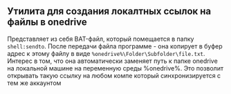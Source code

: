 ## Утилита для создания локалтных ссылок на файлы в onedrive

Представляет из себя BAT-файл, который помещается в папку ```shell:sendto```. После передачи файла программе - она копирует в буфер адрес к этому файлу в виде ```%onedrive%\Folder\Subfolder\file.txt```. Интерес в том, что она автоматически заменяет путь к папке onedrive на локальной машине на переменную среды %onedrive%. Это позволит открывать такую ссылку на любом компе который синхронизируется с тем же аккаунтом
